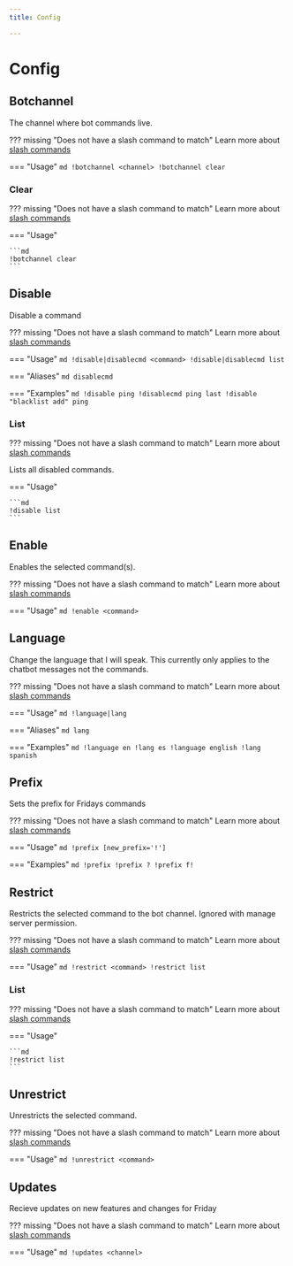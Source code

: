 ```yaml
---
title: Config

---
```

# Config



## Botchannel

The channel where bot commands live.

??? missing "Does not have a slash command to match"
	Learn more about [slash commands](/#slash-commands)

=== "Usage"
	```md
	!botchannel <channel>
	!botchannel clear 
	```

### Clear

??? missing "Does not have a slash command to match"
	Learn more about [slash commands](/#slash-commands)

=== "Usage"

	```md
	!botchannel clear 
	```

## Disable

Disable a command

??? missing "Does not have a slash command to match"
	Learn more about [slash commands](/#slash-commands)

=== "Usage"
	```md
	!disable|disablecmd <command>
	!disable|disablecmd list 
	```

=== "Aliases"
	```md
	disablecmd
	```

=== "Examples"
	```md
	!disable ping
	!disablecmd ping last
	!disable "blacklist add" ping
	```

### List

??? missing "Does not have a slash command to match"
	Learn more about [slash commands](/#slash-commands)

Lists all disabled commands.

=== "Usage"

	```md
	!disable list 
	```

## Enable

Enables the selected command(s).

??? missing "Does not have a slash command to match"
	Learn more about [slash commands](/#slash-commands)

=== "Usage"
	```md
	!enable <command>
	```

## Language

Change the language that I will speak. This currently only applies to the chatbot messages not the commands.

??? missing "Does not have a slash command to match"
	Learn more about [slash commands](/#slash-commands)

=== "Usage"
	```md
	!language|lang 
	```

=== "Aliases"
	```md
	lang
	```

=== "Examples"
	```md
	!language en
	!lang es
	!language english
	!lang spanish
	```

## Prefix

Sets the prefix for Fridays commands

??? missing "Does not have a slash command to match"
	Learn more about [slash commands](/#slash-commands)

=== "Usage"
	```md
	!prefix [new_prefix='!']
	```

=== "Examples"
	```md
	!prefix
	!prefix ?
	!prefix f!
	```

## Restrict

Restricts the selected command to the bot channel. Ignored with manage server permission.

??? missing "Does not have a slash command to match"
	Learn more about [slash commands](/#slash-commands)

=== "Usage"
	```md
	!restrict <command>
	!restrict list 
	```

### List

??? missing "Does not have a slash command to match"
	Learn more about [slash commands](/#slash-commands)

=== "Usage"

	```md
	!restrict list 
	```

## Unrestrict

Unrestricts the selected command.

??? missing "Does not have a slash command to match"
	Learn more about [slash commands](/#slash-commands)

=== "Usage"
	```md
	!unrestrict <command>
	```

## Updates

Recieve updates on new features and changes for Friday

??? missing "Does not have a slash command to match"
	Learn more about [slash commands](/#slash-commands)

=== "Usage"
	```md
	!updates <channel>
	```
